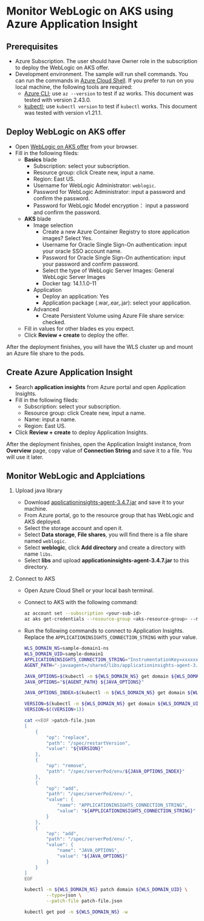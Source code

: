 # Monitor WebLogic on AKS using Azure Application Insight

## Prerequisites

* Azure Subscription. The user should have Owner role in the subscription to deploy the WebLogic on AKS offer.
* Development environment. The sample will run shell commands. You can run the commands in [Azure Cloud Shell](https://learn.microsoft.com/en-us/azure/cloud-shell/overview). If you prefer to run on you local machine, the following tools are required:
    * [Azure CLI](https://docs.microsoft.com/cli/azure); use `az --version` to test if az works. This document was tested with version 2.43.0.
    * [kubectl](https://kubernetes-io-vnext-staging.netlify.com/docs/tasks/tools/install-kubectl/); use `kubectl version` to test if `kubectl` works. This document was tested with version v1.21.1.

## Deploy WebLogic on AKS offer

* Open [WebLogic on AKS offer](https://portal.azure.com/#create/oracle.20210620-wls-on-aks20210620-wls-on-aks) from your browser.
* Fill in the following fileds:
    * **Basics** blade
        * Subscription: select your subscription.
        * Resource group: click Create new, input a name.
        * Region: East US.
        * Username for WebLogic Administrator: `weblogic`.
        * Password for WebLogic Administrator: input a password and confirm the password.
        * Password for WebLogic Model encryption： input a password and confirm the password.
    * **AKS** blade
        * Image selection
            * Create a new Azure Container Registry to store application images? Select Yes.
            * Username for Oracle Single Sign-On authentication: input your oracle SSO account name.
            * Password for Oracle Single Sign-On authentication: input your password and confirm password.
            * Select the type of WebLogic Server Images: General WebLogic Server Images
            * Docker tag: 14.1.1.0-11
        * Application
            * Deploy an application: Yes
            * Application package (.war,.ear,.jar): select your application.
        * Advanced
            * Create Persistent Volume using Azure File share service: checked.
    * Fill in values for other blades es you expect.
    * Click **Review + create** to deploy the offer.

After the deployment finishes, you will have the WLS cluster up and mount an Azure file share to the pods.

## Create Azure Application Insight

* Search **application insights** from Azure portal and open Application Insights.
* Fill in the following fileds:
    * Subscription: select your subscription.
    * Resource group: click Create new, input a name.
    * Name: input a name.
    * Region: East US.
* Click **Review + create** to deploy Application Insights. 

After the deployment finishes, open the Application Insight instance, from **Overview** page, copy value of **Connection String** and save it to a file. You will use it later.

## Monitor WebLogic and Applciations

1. Upload java library
    * Download [applicationinsights-agent-3.4.7.jar](resources/applicationinsights-agent-3.4.7.jar) and save it to your machine.
    * From Azure portal, go to the resource group that has WebLogic and AKS deployed.
    * Select the storage account and open it.
    * Select **Data storage**, **File shares**, you will find there is a file share named `weblogic`.
    * Select **weblogic**, click **Add directory** and create a directory with name `libs`.
    * Select **libs** and upload **applicationinsights-agent-3.4.7.jar** to this directory.

2. Connect to AKS
    * Open Azure Cloud Shell or your local bash terminal.
    * Connect to AKS with the following command:

        ```bash
        az account set --subscription <your-sub-id>
        az aks get-credentials --resource-group <aks-resource-group> --name <aks-name>
        ```
    * Run the following commands to connect to Application Insights. Replace the `APPLICATIONINSIGHTS_CONNECTION_STRING` with your value.

        ```bash
        WLS_DOMAIN_NS=sample-domain1-ns
        WLS_DOMAIN_UID=sample-domain1
        APPLICATIONINSIGHTS_CONNECTION_STRING="InstrumentationKey=xxxxxx"
        AGENT_PATH="-javaagent=/shared/libs/applicationinsights-agent-3.4.7.jar"

        JAVA_OPTIONS=$(kubectl -n ${WLS_DOMAIN_NS} get domain ${WLS_DOMAIN_UID} -o json | jq '. | .spec.serverPod.env | .[] | select(.name=="JAVA_OPTIONS") | .value' | tr -d "\"")
        JAVA_OPTIONS="${AGENT_PATH} ${JAVA_OPTIONS}"

        JAVA_OPTIONS_INDEX=$(kubectl -n ${WLS_DOMAIN_NS} get domain ${WLS_DOMAIN_UID} -o json  | jq '.spec.serverPod.env | map(.name == "JAVA_OPTIONS") | index(true)')

        VERSION=$(kubectl -n ${WLS_DOMAIN_NS} get domain ${WLS_DOMAIN_UID} -o json | jq '. | .spec.restartVersion' | tr -d "\"")
        VERSION=$((VERSION+1))

        cat <<EOF >patch-file.json
        [
            {
                "op": "replace",
                "path": "/spec/restartVersion",
                "value": "${VERSION}"
            },
            {
                "op": "remove",
                "path": "/spec/serverPod/env/${JAVA_OPTIONS_INDEX}"
            },
            {
                "op": "add",
                "path": "/spec/serverPod/env/-",
                "value": {
                    "name": "APPLICATIONINSIGHTS_CONNECTION_STRING",
                    "value": "${APPLICATIONINSIGHTS_CONNECTION_STRING}"
                }
            },
            {
                "op": "add",
                "path": "/spec/serverPod/env/-",
                "value": {
                    "name": "JAVA_OPTIONS",
                    "value": "${JAVA_OPTIONS}"
                }
            }
        ]
        EOF

        kubectl -n ${WLS_DOMAIN_NS} patch domain ${WLS_DOMAIN_UID} \
                --type=json \
                --patch-file patch-file.json

        kubectl get pod -n ${WLS_DOMAIN_NS} -w
        ```
